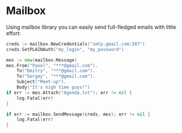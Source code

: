 Mailbox
=======

Using mailbox library you can easily send full-fledged emails with little effort:

```go
creds := mailbox.NewCredentials("smtp.gmail.com:587")
creds.SetPLAINAuth("my_login", "my_password")

mes := new(mailbox.Message)
mes.From("Pavel", "***@gmail.com").
	To("Dmitry", "***@gmail.com").
	To("Sergey", "***@gmail.com").
	Subject("Meet-up").
	Body("It's high time guys!")
if err := mes.Attach("Agenda.txt"); err != nil {
	log.Fatal(err)
}

if err := mailbox.SendMessage(creds, mes); err != nil {
	log.Fatal(err)
}
```
